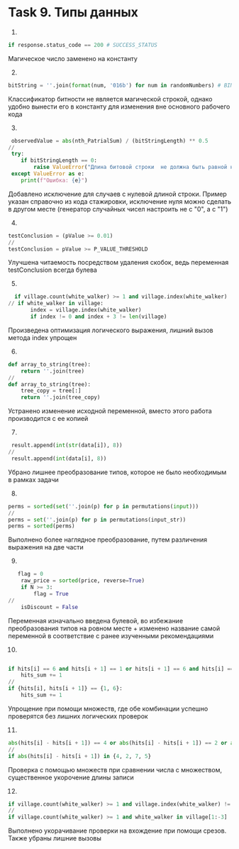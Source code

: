 # Task 9. Типы данных

1)

```python
if response.status_code == 200 # SUCCESS_STATUS
```
Магическое число заменено на константу

2)

```python
bitString = ''.join(format(num, '016b') for num in randomNumbers) # BINARY_MODE
```
 Классификатор битности не является магической строкой, однако удобно вынести его в константу для изменения вне основного рабочего кода

3)

```python
 observedValue = abs(nth_PatrialSum) / (bitStringLength) ** 0.5
//
 try:
    if bitStringLength == 0:
        raise ValueError("Длина битовой строки  не должна быть равной нулю")
 except ValueError as e:
    print(f"Ошибка: {e}")
```
 Добавлено исключение для случаев с нулевой длиной строки. Пример указан справочно из кода стажировки, исключение нуля можно сделать в другом месте (генератор случайных чисел настроить не с "0", а с "1")

4)

```python
testConclusion = (pValue >= 0.01) 
//
testConclusion = pValue >= P_VALUE_THRESHOLD
```
Улучшена читаемость посредством удаления скобок, ведь переменная testСonclusion всегда булева

5)

```python
  if village.count(white_walker) >= 1 and village.index(white_walker) != 0 and village.index(white_walker) +3 != len(village)
// if white_walker in village:
       index = village.index(white_walker)
       if index != 0 and index + 3 != len(village)
```
Произведена оптимизация логического выражения, лишний вызов метода index упрощен

6)

```python
def array_to_string(tree):
    return ''.join(tree)
//
def array_to_string(tree):
    tree_copy = tree[:] 
    return ''.join(tree_copy)
```
 Устранено изменение исходной переменной, вместо этого работа производится с ее копией

7)

```python
 result.append(int(str(data[i]), 8))
//
 result.append(int(data[i], 8)) 

```
Убрано лишнее преобразование типов, которое не было необходимым в рамках задачи

8)

```python
perms = sorted(set(''.join(p) for p in permutations(input)))
//
perms = set(''.join(p) for p in permutations(input_str))
perms = sorted(perms)

```
Выполнено более наглядное преобразование, путем различения выражения на две части

9)

```python
   flag = 0
    raw_price = sorted(price, reverse=True)
    if N >= 3:
        flag = True
//
    isDiscount = False

```
 Переменная изначально введена булевой, во избежание преобразования типов на ровном месте + изменено название самой переменной в соответствие с ранее изученными рекомендациями

10)

```python

if hits[i] == 6 and hits[i + 1] == 1 or hits[i + 1] == 6 and hits[i] == 1:
    hits_sum += 1
//
if {hits[i], hits[i + 1]} == {1, 6}:  
    hits_sum += 1

```
 Упрощение при помощи множеств, где обе комбинации успешно проверятся без лишних логических проверок

11)

```python
abs(hits[i] - hits[i + 1]) == 4 or abs(hits[i] - hits[i + 1]) == 2 or abs(hits[i] - hits[i + 1]) == 7 or abs(hits[i] - hits[i + 1]) == 5
//
if abs(hits[i] - hits[i + 1]) in {4, 2, 7, 5}

```
 Проверка с помощью множеств при сравнении числа с множеством, существенное укорочение длины записи

12)

```python
if village.count(white_walker) >= 1 and village.index(white_walker) != 0 and village.index(white_walker) +3 != len(village) :
//
if village.count(white_walker) >= 1 and white_walker in village[1:-3]

```
Выполнено укорачивание проверки на вхождение при помощи срезов. Также убраны лишние вызовы

